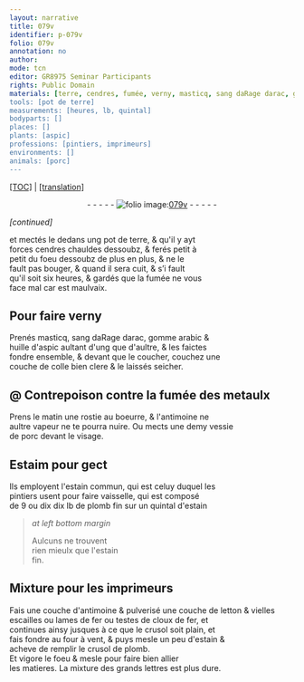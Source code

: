 ```yaml
---
layout: narrative
title: 079v
identifier: p-079v
folio: 079v
annotation: no
author:
mode: tcn
editor: GR8975 Seminar Participants
rights: Public Domain
materials: [terre, cendres, fumée, verny, masticq, sang daRage darac, gomme arabic, huille d'aspic, colle bien clere, fumée des metaulx, rostie, boeurre, antimoine, vessie de porc, Estaim, estain commun, plomb fin, estain, estain fin, letton, escailles, fer, plomb]
tools: [pot de terre]
measurements: [heures, lb, quintal]
bodyparts: []
places: []
plants: [aspic]
professions: [pintiers, imprimeurs]
environments: []
animals: [porc]
---
```


<p><a href="{{ site.baseurl }}/normalized/">[TOC]</a> | <a href="{{ site.baseurl }}/texts/p-079v_tl/" target="_blank">[translation]</a></p><div class="folio" align="center">- - - - - <a href="http://gallica.bnf.fr/ark:/12148/btv1b10500001g/f164.image" target="_blank"><img src="https://cu-mkp.github.io/2017-workshop-edition/assets/photo-icon.png" alt="folio image: " style="display:inline-block; margin-bottom:-3px;"/>079v</a> - - - - - </div>  
 
*[continued]*
  
et mectés le dedans ung <span class="tl">pot de <span class="m">terre</span></span>, & qu'il y ayt<br/> forces <span class="m">cendres</span> chauldes dessoubz, & ferés petit à<br/> petit du foeu dessoubz de plus en plus, & ne le<br/> fault pas bouger, & quand il sera cuit, & s’i fault<br/> q<span class="exp">u</span>'il soit six <span class="ms"><span class="tmp">heures</span></span>, & gardés q<span class="exp">ue</span> la <span class="m">fumée</span> ne vous<br/> face mal car est maulvaix.

 
  

## Pour faire <span class="m">verny</span>

 
Prenés <span class="m">masticq</span>, <span class="m">sang <span class="del">daRage</span> <span class="add">darac</span></span>, <span class="m">gomme arabic</span> &<br/> <span class="m">huille d'<span class="pa">aspic</span></span> aultant d'ung q<span class="exp">ue</span> d'au<span class="exp">ltr</span>e, & les faictes<br/> fondre ensemble, & devant que le coucher, couchez une<br/> couche de <span class="m">colle bien clere</span> & le laissés seicher.

 
  

## @ Contrepoison contre la <span class="m">fumée des metaulx</span>

 
Prens le matin une <span class="m">rostie</span> au <span class="m">boeurre</span>, & l'<span class="m">antimoine</span> ne<br/> aultre vapeur ne te pourra nuire. Ou mects une demy <span class="m">vessie<br/> de <span class="al">porc</span></span> devant le visage.

 
  

## <span class="m">Estaim</span> pour gect

 
Ils employent l'<span class="m">estain commun</span>, qui est celuy duquel les<br/> <span class="pro">pintiers</span> usent pour faire vaisselle, qui est composé<br/> de 9 ou <span class="del">dix</span> dix <span class="ms">lb</span> de <span class="m">plomb fin</span> sur un <span class="ms">quintal</span> d'<span class="m">estain</span>
 
> *at left bottom margin*
> 
> 
> Aulcuns ne trouvent<br/> rien mieulx que l'<span class="m">estain<br/> fin</span>.

 
  

## Mixture pour les <span class="pro">imprimeurs</span>

 
Fais une couche d'<span class="m">antimoine</span> & <span class="add">pulverisé</span> une couche de <span class="m">letton</span> & vielles<br/> <span class="m">escailles</span> ou lames de <span class="m">fer</span> ou testes de cloux de <span class="m">fer</span>, et<br/> continues ainsy jusques à ce que le crusol soit plain, et<br/> fais fondre au four à vent, & puys mesle un peu d'<span class="m">estain</span> &<br/> acheve de remplir le crusol de <span class="m">plomb</span>.<br/> Et vigore le foeu & mesle pour faire bien allier<br/> les matieres. La mixture des grands lettres est plus dure.

